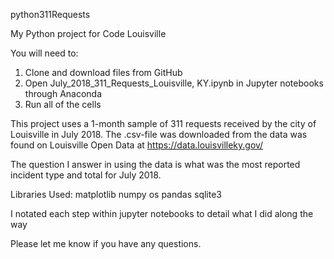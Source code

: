 python311Requests

My Python project for Code Louisville

You will need to:

1) Clone and download files from GitHub
2) Open July_2018_311_Requests_Louisville, KY.ipynb in Jupyter notebooks through Anaconda
3) Run all of the cells

This project uses a 1-month sample of 311 requests received by the city of Louisville in July 2018. The .csv-file was downloaded from 
the data was found on Louisville Open Data at https://data.louisvilleky.gov/
 
The question I answer in using the data is what was the most reported incident type and total for July 2018.

Libraries Used:
matplotlib
numpy
os
pandas
sqlite3

I notated each step within jupyter notebooks to detail what I did along the way

Please let me know if you have any questions.
